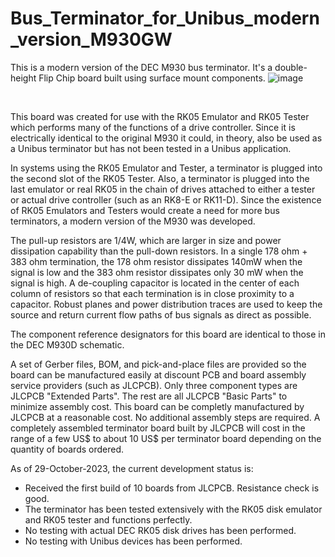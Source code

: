 # Bus_Terminator_for_Unibus_modern_version_M930GW
This is a modern version of the DEC M930 bus terminator. It's a double-height Flip Chip board built using surface mount components.
![image](https://github.com/G-Wiley/Bus_Terminator_for_Unibus_modern_version_M930GW/assets/99116236/9c54bdee-ea85-4d74-81f5-cb38064fd00f)

<br><p>This board was created for use with the RK05 Emulator and RK05 Tester which performs many of the functions of a drive controller. Since it is electrically identical to the original M930 it could, in theory, also be used as a Unibus terminator but has not been tested in a Unibus application. 
<br><p>In systems using the RK05 Emulator and Tester, a terminator is plugged into the second slot of the RK05 Tester. Also, a terminator is plugged into the last emulator or real RK05 in the chain of drives attached to either a tester or actual drive controller (such as an RK8-E or RK11-D). Since the existence of RK05 Emulators and Testers would create a need for more bus terminators, a modern version of the M930 was developed.
<br><p>The pull-up resistors are 1/4W, which are larger in size and power dissipation capability than the pull-down resistors. In a single 178 ohm + 383 ohm termination, the 178 ohm resistor dissipates 140mW when the signal is low and the 383 ohm resistor dissipates only 30 mW when the signal is high. A de-coupling capacitor is located in the center of each column of resistors so that each termination is in close proximity to a capacitor. Robust planes and power distribution traces are used to keep the source and return current flow paths of bus signals as direct as possible.
<br><p>The component reference designators for this board are identical to those in the DEC M930D schematic.
<br><p>A set of Gerber files, BOM, and pick-and-place files are provided so the board can be manufactured easily at discount PCB and board assembly service providers (such as JLCPCB). Only three component types are JLCPCB "Extended Parts". The rest are all JLCPCB "Basic Parts" to minimize assembly cost. This board can be completly manufactured by JLCPCB at a reasonable cost. No additional assembly steps are required. A completely assembled terminator board built by JLCPCB will cost in the range of a few US$ to about 10 US$ per terminator board depending on the quantity of boards ordered.
<br><p>As of 29-October-2023, the current development status is:
<ul>
<li>Received the first build of 10 boards from JLCPCB. Resistance check is good.</li>
<li>The terminator has been tested extensively with the RK05 disk emulator and RK05 tester and functions perfectly.</li>
<li>No testing with actual DEC RK05 disk drives has been performed.</li>
<li>No testing with Unibus devices has been performed.</li>
</ul>
